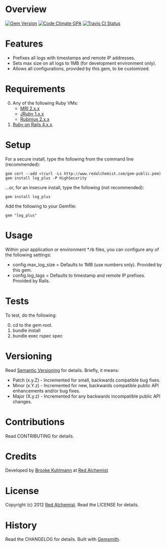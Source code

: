 # Overview

[![Gem Version](https://badge.fury.io/rb/log_plus.png)](http://badge.fury.io/rb/log_plus)
[![Code Climate GPA](https://codeclimate.com/github/bkuhlmann/log_plus.png)](https://codeclimate.com/github/bkuhlmann/log_plus)
[![Travis CI Status](https://secure.travis-ci.org/bkuhlmann/log_plus.png)](http://travis-ci.org/bkuhlmann/log_plus)

# Features

* Prefixes all logs with timestamps and remote IP addresses.
* Sets max size on all logs to 1MB (for development environment only).
* Allows all configurations, provided by this gem, to be customized.

# Requirements

0. Any of the following Ruby VMs:
    * [MRI 2.x.x](http://www.ruby-lang.org)
    * [JRuby 1.x.x](http://jruby.org)
    * [Rubinius 2.x.x](http://rubini.us)
0. [Ruby on Rails 4.x.x](http://rubyonrails.org).

# Setup

For a secure install, type the following from the command line (recommended):

    gem cert --add <(curl -Ls http://www.redalchemist.com/gem-public.pem)
    gem install log_plus -P HighSecurity

...or, for an insecure install, type the following (not recommended):

    gem install log_plus

Add the following to your Gemfile:

    gem "log_plus"

# Usage

Within your application or environment *.rb files, you can configure any of the following settings:

* config.max_log_size = Defaults to 1MB (use numbers only). Provided by this gem.
* config.log_tags = Defaults to timestamp and remote IP prefixes. Provided by Rails.

# Tests

To test, do the following:

0. cd to the gem root.
0. bundle install
0. bundle exec rspec spec

# Versioning

Read [Semantic Versioning](http://semver.org) for details. Briefly, it means:

* Patch (x.y.Z) - Incremented for small, backwards compatible bug fixes.
* Minor (x.Y.z) - Incremented for new, backwards compatible public API enhancements and/or bug fixes.
* Major (X.y.z) - Incremented for any backwards incompatible public API changes.

# Contributions

Read CONTRIBUTING for details.

# Credits

Developed by [Brooke Kuhlmann](http://www.redalchemist.com) at [Red Alchemist](http://www.redalchemist.com)

# License

Copyright (c) 2012 [Red Alchemist](http://www.redalchemist.com).
Read the LICENSE for details.

# History

Read the CHANGELOG for details.
Built with [Gemsmith](https://github.com/bkuhlmann/gemsmith).
